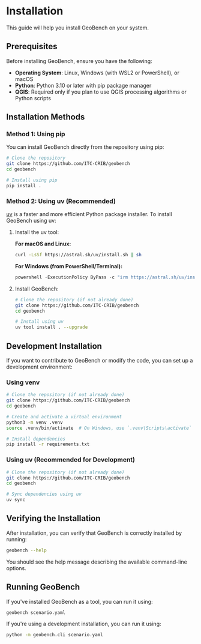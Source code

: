 # Installation

This guide will help you install GeoBench on your system.

## Prerequisites

Before installing GeoBench, ensure you have the following:

- **Operating System**: Linux, Windows (with WSL2 or PowerShell), or macOS
- **Python**: Python 3.10 or later with pip package manager
- **QGIS**: Required only if you plan to use QGIS processing algorithms or Python scripts

## Installation Methods

### Method 1: Using pip

You can install GeoBench directly from the repository using pip:

```bash
# Clone the repository
git clone https://github.com/ITC-CRIB/geobench
cd geobench

# Install using pip
pip install .
```

### Method 2: Using uv (Recommended)

[uv](https://github.com/astral-sh/uv) is a faster and more efficient Python package installer. To install GeoBench using uv:

1. Install the uv tool:

   **For macOS and Linux:**
   ```bash
   curl -LsSf https://astral.sh/uv/install.sh | sh
   ```

   **For Windows (from PowerShell/Terminal):**
   ```powershell
   powershell -ExecutionPolicy ByPass -c "irm https://astral.sh/uv/install.ps1 | iex"
   ```

2. Install GeoBench:

   ```bash
   # Clone the repository (if not already done)
   git clone https://github.com/ITC-CRIB/geobench
   cd geobench
   
   # Install using uv
   uv tool install . --upgrade
   ```

## Development Installation

If you want to contribute to GeoBench or modify the code, you can set up a development environment:

### Using venv

```bash
# Clone the repository (if not already done)
git clone https://github.com/ITC-CRIB/geobench
cd geobench

# Create and activate a virtual environment
python3 -m venv .venv
source .venv/bin/activate  # On Windows, use `.venv\Scripts\activate`

# Install dependencies
pip install -r requirements.txt
```

### Using uv (Recommended for Development)

```bash
# Clone the repository (if not already done)
git clone https://github.com/ITC-CRIB/geobench
cd geobench

# Sync dependencies using uv
uv sync
```

## Verifying the Installation

After installation, you can verify that GeoBench is correctly installed by running:

```bash
geobench --help
```

You should see the help message describing the available command-line options.

## Running GeoBench

If you've installed GeoBench as a tool, you can run it using:

```bash
geobench scenario.yaml
```

If you're using a development installation, you can run it using:

```bash
python -m geobench.cli scenario.yaml
```
